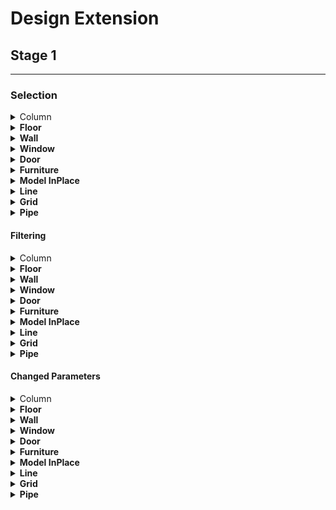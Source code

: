 # Design Extension

## Stage 1

***

### Selection

<details>

<summary>Column</summary>

### ![](../.gitbook/assets/highlight.png)

**Code example**

```python
   print(123)

```

</details>

<details>

<summary><strong>Floor</strong></summary>

### ![](../.gitbook/assets/highlight.png)

**Code example**

```python
   print(123)

```

</details>

<details>

<summary><strong>Wall</strong></summary>

### ![](../.gitbook/assets/highlight.png)

**Code example**

```python
   print(123)

```

</details>

<details>

<summary><strong>Window</strong></summary>

### ![](../.gitbook/assets/highlight.png)

**Code example**

```python
   print(123)

```

</details>

<details>

<summary><strong>Door</strong></summary>

### ![](../.gitbook/assets/highlight.png)

**Code example**

```python
   print(123)

```

</details>

<details>

<summary><strong>Furniture</strong></summary>

### ![](../.gitbook/assets/highlight.png)

**Code example**

```python
   print(123)

```

</details>

<details>

<summary><strong>Model InPlace</strong></summary>

### ![](../.gitbook/assets/highlight.png)

**Code example**

```python
   print(123)

```

</details>

<details>

<summary><strong>Line</strong></summary>

### ![](../.gitbook/assets/highlight.png)

**Code example**

```python
   print(123)

```

</details>

<details>

<summary><strong>Grid</strong></summary>

### ![](../.gitbook/assets/highlight.png)

**Code example**

```python
   print(123)

```

</details>

<details>

<summary><strong>Pipe</strong></summary>

### ![](../.gitbook/assets/highlight.png)

**Code example**

```python
   print(123)

```

</details>

#### Filtering

<details>

<summary>Column</summary>

### ![](../.gitbook/assets/highlight.png)

**Code example**

```python
   print(123)

```

</details>

<details>

<summary><strong>Floor</strong></summary>

### ![](../.gitbook/assets/highlight.png)

**Code example**

```python
   print(123)

```

</details>

<details>

<summary><strong>Wall</strong></summary>

### ![](../.gitbook/assets/highlight.png)

**Code example**

```python
   print(123)

```

</details>

<details>

<summary><strong>Window</strong></summary>

### ![](../.gitbook/assets/highlight.png)

**Code example**

```python
   print(123)

```

</details>

<details>

<summary><strong>Door</strong></summary>

### ![](../.gitbook/assets/highlight.png)

**Code example**

```python
   print(123)

```

</details>

<details>

<summary><strong>Furniture</strong></summary>

### ![](../.gitbook/assets/highlight.png)

**Code example**

```python
   print(123)

```

</details>

<details>

<summary><strong>Model InPlace</strong></summary>

### ![](../.gitbook/assets/highlight.png)

**Code example**

```python
   print(123)

```

</details>

<details>

<summary><strong>Line</strong></summary>

### ![](../.gitbook/assets/highlight.png)

**Code example**

```python
   print(123)

```

</details>

<details>

<summary><strong>Grid</strong></summary>

### ![](../.gitbook/assets/highlight.png)

**Code example**

```python
   print(123)

```

</details>

<details>

<summary><strong>Pipe</strong></summary>

### ![](../.gitbook/assets/highlight.png)

**Code example**

```python
   print(123)

```

</details>

#### Changed Parameters

<details>

<summary>Column</summary>

### ![](../.gitbook/assets/highlight.png)

**Code example**

```python
   print(123)

```

</details>

<details>

<summary><strong>Floor</strong></summary>

### ![](../.gitbook/assets/highlight.png)

**Code example**

```python
   print(123)

```

</details>

<details>

<summary><strong>Wall</strong></summary>

### ![](../.gitbook/assets/highlight.png)

**Code example**

```python
   print(123)

```

</details>

<details>

<summary><strong>Window</strong></summary>

### ![](../.gitbook/assets/highlight.png)

**Code example**

```python
   print(123)

```

</details>

<details>

<summary><strong>Door</strong></summary>

### ![](../.gitbook/assets/highlight.png)

**Code example**

```python
   print(123)

```

</details>

<details>

<summary><strong>Furniture</strong></summary>

### ![](../.gitbook/assets/highlight.png)

**Code example**

```python
   print(123)

```

</details>

<details>

<summary><strong>Model InPlace</strong></summary>

### ![](../.gitbook/assets/highlight.png)

**Code example**

```python
   print(123)

```

</details>

<details>

<summary><strong>Line</strong></summary>

### ![](../.gitbook/assets/highlight.png)

**Code example**

```python
   print(123)

```

</details>

<details>

<summary><strong>Grid</strong></summary>

### ![](../.gitbook/assets/highlight.png)

**Code example**

```python
   print(123)

```

</details>

<details>

<summary><strong>Pipe</strong></summary>

### ![](../.gitbook/assets/highlight.png)

**Code example**

```python
   print(123)

```

</details>

